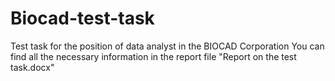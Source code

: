 # Biocad-test-task
Test task for the position of data analyst in the BIOCAD Corporation
You can find all the necessary information in the report file "Report on the test task.docx"
